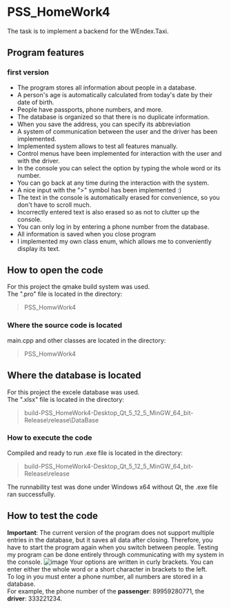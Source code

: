 # PSS_HomeWork4
The task is to implement a backend for the WEndex.Taxi.

## Program features
### first version
- The program stores all information about people in a database.
- A person's age is automatically calculated from today's date by their date of birth.
- People have passports, phone numbers, and more. 
- The database is organized so that there is no duplicate information.
- When you save the address, you can specify its abbreviation
- A system of communication between the user and the driver has been implemented.
- Implemented system allows to test all features manually.
- Control menus have been implemented for interaction with the user and with the driver. 
- In the console you can select the option by typing the whole word or its number.
- You can go back at any time during the interaction with the system.
- A nice input with the ">" symbol has been implemented :)
- The text in the console is automatically erased for convenience, so you don't have to scroll much.
- Incorrectly entered text is also erased so as not to clutter up the console.
- You can only log in by entering a phone number from the database.
- All information is saved when you close program
- I implemented my own class enum, which allows me to conveniently display its text.

## How to open the code
 For this project the qmake build system was used.  
 The ".pro" file is located in the directory:
 > PSS_HomwWork4

### Where the source code is located
  main.cpp and other classes are located in the directory:
 > PSS_HomwWork4

## Where the database is located
 For this project the excele database was used.  
 The ".xlsx" file is located in the directory:
 > build-PSS_HomeWork4-Desktop_Qt_5_12_5_MinGW_64_bit-Release\release\DataBase

 
### How to execute the code
  Compiled and ready to run .exe file is located in the directory:
 > build-PSS_HomeWork4-Desktop_Qt_5_12_5_MinGW_64_bit-Release\release
  
  The runnability test was done under Windows x64 without Qt, the .exe file ran successfully.
  

## How to test the code
**Important**: The current version of the program does not support multiple entries in the database, but it saves all data after closing. Therefore, you have to start the program again when you switch between people. 
Testing my program can be done entirely through communicating with my system in the console.
![image](https://user-images.githubusercontent.com/48117438/116116794-bcc9de80-a6e5-11eb-855b-89d4c53f864a.png)
Your options are written in curly brackets. You can enter either the whole word or a short character in brackets to the left.   
To log in you must enter a phone number, all numbers are stored in a database.  
For example, the phone number of the **passenger**: 89959280771, the **driver**: 333221234.
